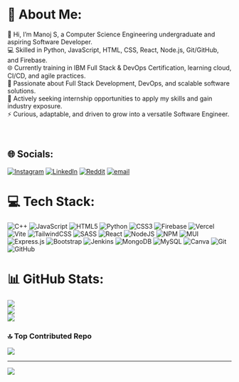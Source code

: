 # 💫 About Me:
👋 Hi, I’m Manoj S, a Computer Science Engineering undergraduate and aspiring Software Developer.<br>💻 Skilled in Python, JavaScript, HTML, CSS, React, Node.js, Git/GitHub, and Firebase.<br>🌐 Currently training in IBM Full Stack & DevOps Certification, learning cloud, CI/CD, and agile practices.<br>🚀 Passionate about Full Stack Development, DevOps, and scalable software solutions.<br>🔎 Actively seeking internship opportunities to apply my skills and gain industry exposure.<br>⚡ Curious, adaptable, and driven to grow into a versatile Software Engineer.<br><br><br>


## 🌐 Socials:
[![Instagram](https://img.shields.io/badge/Instagram-%23E4405F.svg?logo=Instagram&logoColor=white)](https://instagram.com/white._.hatx7) [![LinkedIn](https://img.shields.io/badge/LinkedIn-%230077B5.svg?logo=linkedin&logoColor=white)](https://linkedin.com/in/manoj-sys-corex7) [![Reddit](https://img.shields.io/badge/Reddit-%23FF4500.svg?logo=Reddit&logoColor=white)](https://reddit.com/user/manoj-sx7) [![email](https://img.shields.io/badge/Email-D14836?logo=gmail&logoColor=white)](mailto:manojcs6317@gmail.com) 

# 💻 Tech Stack:
![C++](https://img.shields.io/badge/c++-%2300599C.svg?style=flat-square&logo=c%2B%2B&logoColor=white) ![JavaScript](https://img.shields.io/badge/javascript-%23323330.svg?style=flat-square&logo=javascript&logoColor=%23F7DF1E) ![HTML5](https://img.shields.io/badge/html5-%23E34F26.svg?style=flat-square&logo=html5&logoColor=white) ![Python](https://img.shields.io/badge/python-3670A0?style=flat-square&logo=python&logoColor=ffdd54) ![CSS3](https://img.shields.io/badge/css3-%231572B6.svg?style=flat-square&logo=css3&logoColor=white) ![Firebase](https://img.shields.io/badge/firebase-%23039BE5.svg?style=flat-square&logo=firebase) ![Vercel](https://img.shields.io/badge/vercel-%23000000.svg?style=flat-square&logo=vercel&logoColor=white) ![Vite](https://img.shields.io/badge/vite-%23646CFF.svg?style=flat-square&logo=vite&logoColor=white) ![TailwindCSS](https://img.shields.io/badge/tailwindcss-%2338B2AC.svg?style=flat-square&logo=tailwind-css&logoColor=white) ![SASS](https://img.shields.io/badge/SASS-hotpink.svg?style=flat-square&logo=SASS&logoColor=white) ![React](https://img.shields.io/badge/react-%2320232a.svg?style=flat-square&logo=react&logoColor=%2361DAFB) ![NodeJS](https://img.shields.io/badge/node.js-6DA55F?style=flat-square&logo=node.js&logoColor=white) ![NPM](https://img.shields.io/badge/NPM-%23CB3837.svg?style=flat-square&logo=npm&logoColor=white) ![MUI](https://img.shields.io/badge/MUI-%230081CB.svg?style=flat-square&logo=mui&logoColor=white) ![Express.js](https://img.shields.io/badge/express.js-%23404d59.svg?style=flat-square&logo=express&logoColor=%2361DAFB) ![Bootstrap](https://img.shields.io/badge/bootstrap-%238511FA.svg?style=flat-square&logo=bootstrap&logoColor=white) ![Jenkins](https://img.shields.io/badge/jenkins-%232C5263.svg?style=flat-square&logo=jenkins&logoColor=white) ![MongoDB](https://img.shields.io/badge/MongoDB-%234ea94b.svg?style=flat-square&logo=mongodb&logoColor=white) ![MySQL](https://img.shields.io/badge/mysql-4479A1.svg?style=flat-square&logo=mysql&logoColor=white) ![Canva](https://img.shields.io/badge/Canva-%2300C4CC.svg?style=flat-square&logo=Canva&logoColor=white) ![Git](https://img.shields.io/badge/git-%23F05033.svg?style=flat-square&logo=git&logoColor=white) ![GitHub](https://img.shields.io/badge/github-%23121011.svg?style=flat-square&logo=github&logoColor=white)
# 📊 GitHub Stats:
![](https://github-readme-stats.vercel.app/api?username=manoj-sys-core&theme=gruvbox&hide_border=false&include_all_commits=true&count_private=false)<br/>
![](https://nirzak-streak-stats.vercel.app/?user=manoj-sys-core&theme=gruvbox&hide_border=false)<br/>
![](https://github-readme-stats.vercel.app/api/top-langs/?username=manoj-sys-core&theme=gruvbox&hide_border=false&include_all_commits=true&count_private=false&layout=compact)

### 🔝 Top Contributed Repo
![](https://github-contributor-stats.vercel.app/api?username=manoj-sys-core&limit=5&theme=gruvbox&combine_all_yearly_contributions=true)

---
[![](https://visitcount.itsvg.in/api?id=manoj-sys-core&icon=10&color=1)](https://visitcount.itsvg.in)

<!-- Proudly created with GPRM ( https://gprm.itsvg.in ) -->
